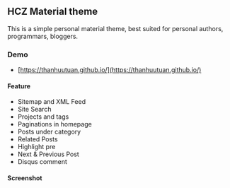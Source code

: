 ## HCZ Material theme

This is a simple personal material theme, best suited for personal authors, programmars, bloggers. 

### Demo
* [https://thanhuutuan.github.io/](https://thanhuutuan.github.io/)

#### Feature

* Sitemap and XML Feed
* Site Search 
* Projects and tags
* Paginations in homepage
* Posts under category
* Related Posts
* Highlight pre
* Next & Previous Post
* Disqus comment

#### Screenshot


